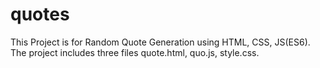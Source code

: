 # quotes
This Project is for Random Quote Generation using HTML, CSS, JS(ES6). The project includes three files quote.html, quo.js, style.css.
